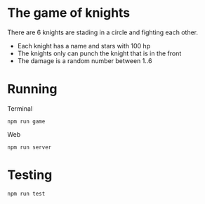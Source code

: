 # The game of knights
There are 6 knights are stading in a circle and fighting each other.

  - Each knight has a name and stars with 100 hp
  - The knights only can punch the knight that is in the front
  - The damage is a random number between 1..6

# Running
Terminal
```
npm run game
```

Web
```
npm run server
```

# Testing
```
npm run test
```
